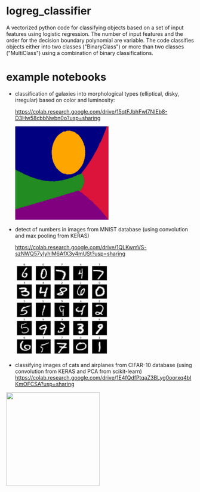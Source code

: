 # logreg_classifier

A vectorized python code for classifying objects based on a set of input features using logistic regression.
The number of input features and the order for the decision boundary polynomial are variable.
The code classifies objects either into two classes ("BinaryClass") or more than two classes ("MultiClass")
using a combination of binary classifications.

# example notebooks

- classification of galaxies into morphological types (elliptical, disky, irregular) based on color and luminosity:

  https://colab.research.google.com/drive/15qtFJbhFwl7NIEb8-D3Hw58cbbNwbn0o?usp=sharing
  
  <img src="decision_boundaries.png" width="250" height="250">

- detect of numbers in images from MNIST database (using convolution and max pooling from KERAS)

  https://colab.research.google.com/drive/1QLKwmVS-szNWQ57yIyhIM6AfX3y4mUSt?usp=sharing
  
  <img src="classify_numbers.png" width="250" height="250">
 
 - classifying images of cats and airplanes from CIFAR-10 database (using convolution from KERAS and PCA from scikit-learn)
https://colab.research.google.com/drive/1E4fQdfPtqaZ3BLyg0oorxq4bIKmOFCSA?usp=sharing
  
  <img src="cats_or_airplane.png" width="250" height="250">

